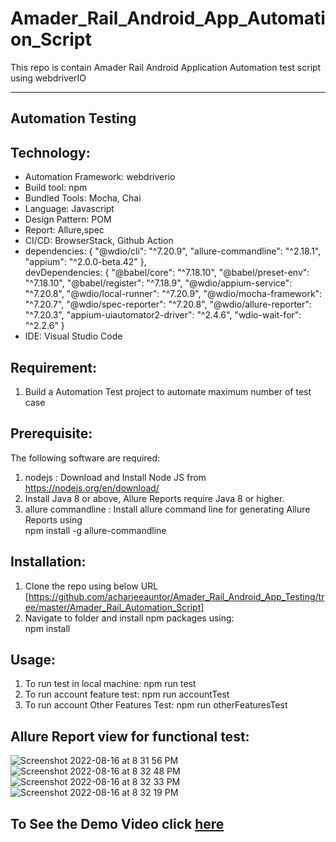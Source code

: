 # Amader_Rail_Android_App_Automation_Script
This repo is contain Amader Rail Android Application Automation test script using webdriverIO

----------------------------------------------------------

## Automation Testing

## Technology: <br>
* Automation Framework: webdriverio <br>
* Build tool: npm <br>
* Bundled Tools: Mocha, Chai
* Language: Javascript <br>
* Design Pattern: POM <br>
* Report: Allure,spec <br>
* CI/CD: BrowserStack, Github Action<br>
*   dependencies: {
    "@wdio/cli": "^7.20.9",
    "allure-commandline": "^2.18.1",
    "appium": "^2.0.0-beta.42"
  }, <br>
  devDependencies: {
    "@babel/core": "^7.18.10",
    "@babel/preset-env": "^7.18.10",
    "@babel/register": "^7.18.9",
    "@wdio/appium-service": "^7.20.8",
    "@wdio/local-runner": "^7.20.9",
    "@wdio/mocha-framework": "^7.20.7",
    "@wdio/spec-reporter": "^7.20.8",
    "@wdio/allure-reporter": "^7.20.3",
    "appium-uiautomator2-driver": "^2.4.6",
    "wdio-wait-for": "^2.2.6"
  } <br>
* IDE: Visual Studio Code <br>



## Requirement:<br>
1. Build a Automation Test project to automate maximum number of test case


## Prerequisite:
The following software are required:

1. nodejs : Download and Install Node JS from<br>
    https://nodejs.org/en/download/<br>
2. Install Java 8 or above, Allure Reports require Java 8 or higher.<br>
3. allure commandline : Install allure command line for generating Allure Reports using<br>
    npm install -g allure-commandline<br>


## Installation:
1. Clone the repo using below URL<br>
  [https://github.com/acharjeeauntor/Amader_Rail_Android_App_Testing/tree/master/Amader_Rail_Automation_Script]<br>
2. Navigate to folder and install npm packages using:<br>
  npm install<br>


## Usage:
1. To run test in local machine: npm run test
2. To run account feature test: npm run accountTest
3. To run account Other Features Test: npm run otherFeaturesTest

## Allure Report view for functional test:
![Screenshot 2022-08-16 at 8 31 56 PM](https://user-images.githubusercontent.com/38497405/184920246-8f7a18c8-17c0-4f3b-b4d1-77ea4111b46e.png)
![Screenshot 2022-08-16 at 8 32 48 PM](https://user-images.githubusercontent.com/38497405/184920198-cc975dd4-8772-460d-a49e-e29f7b3fb760.png)
![Screenshot 2022-08-16 at 8 32 33 PM](https://user-images.githubusercontent.com/38497405/184920319-2412779b-5c44-43d7-a226-bed0c8ef6363.png)
![Screenshot 2022-08-16 at 8 32 19 PM](https://user-images.githubusercontent.com/38497405/184920342-273aa2cb-dbcb-4b41-bff1-b167fdbffab8.png)

## To See the Demo Video click [here](https://youtu.be/0hodi11E1S0)
